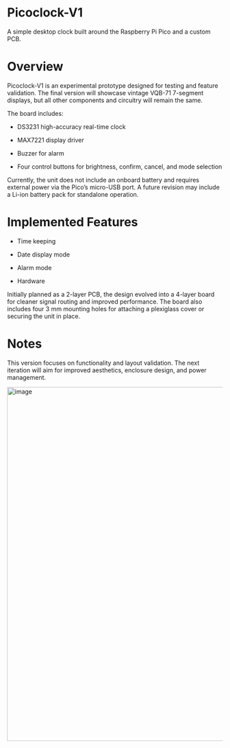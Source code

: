 # Picoclock-V1

A simple desktop clock built around the Raspberry Pi Pico and a custom PCB.

# Overview

Picoclock-V1 is an experimental prototype designed for testing and feature validation.
The final version will showcase vintage VQB-71 7-segment displays, but all other components and circuitry will remain the same.

The board includes:

* DS3231 high-accuracy real-time clock

* MAX7221 display driver

* Buzzer for alarm

* Four control buttons for brightness, confirm, cancel, and mode selection

Currently, the unit does not include an onboard battery and requires external power via the Pico’s micro-USB port.
A future revision may include a Li-ion battery pack for standalone operation.

# Implemented Features

* Time keeping

* Date display mode

* Alarm mode

* Hardware

Initially planned as a 2-layer PCB, the design evolved into a 4-layer board for cleaner signal routing and improved performance.
The board also includes four 3 mm mounting holes for attaching a plexiglass cover or securing the unit in place.

# Notes

This version focuses on functionality and layout validation. The next iteration will aim for improved aesthetics, enclosure design, and power management.

<img width="1130" height="826" alt="image" src="https://github.com/user-attachments/assets/bcbfce3e-b764-48f1-a3e7-6132815e0f48" />




